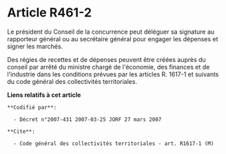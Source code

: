 # Article R461-2

Le président du Conseil de la concurrence peut déléguer sa signature au rapporteur général ou au secrétaire général pour
engager les dépenses et signer les marchés.

Des régies de recettes et de dépenses peuvent être créées auprès du conseil par arrêté du ministre chargé de l'économie, des
finances et de l'industrie dans les conditions prévues par les articles R. 1617-1 et suivants du code général des
collectivités territoriales.

**Liens relatifs à cet article**

	**Codifié par**:

	  - Décret n°2007-431 2007-03-25 JORF 27 mars 2007

	**Cite**:

	  - Code général des collectivités territoriales - art. R1617-1 (M)

